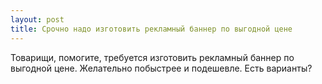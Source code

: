 ```yaml
---
layout: post 
title: Срочно надо изготовить рекламный баннер по выгодной цене 
--- 
```

Товарищи, помогите, требуется изготовить рекламный баннер по выгодной цене. Желательно побыстрее и подешевле. Есть варианты?